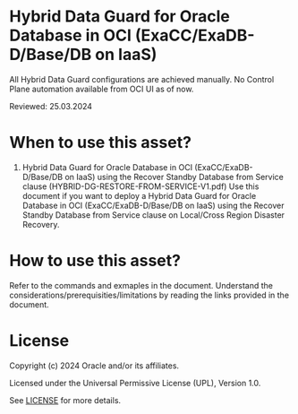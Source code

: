 # Hybrid Data Guard for Oracle Database in OCI (ExaCC/ExaDB-D/Base/DB on IaaS) 

All Hybrid Data Guard configurations are achieved manually. No Control Plane automation available from OCI UI as of now. 

Reviewed: 25.03.2024


# When to use this asset?

1. Hybrid Data Guard for Oracle Database in OCI (ExaCC/ExaDB-D/Base/DB on IaaS) using the Recover Standby Database from Service clause (HYBRID-DG-RESTORE-FROM-SERVICE-V1.pdf)
Use this document if you want to deploy a Hybrid Data Guard for Oracle Database in OCI (ExaCC/ExaDB-D/Base/DB on IaaS) using the Recover Standby Database from Service clause on Local/Cross Region Disaster Recovery.


# How to use this asset?

Refer to the commands and exmaples in the document. Understand the considerations/prerequisities/limitations by reading the links provided in the document.


# License

Copyright (c) 2024 Oracle and/or its affiliates.

Licensed under the Universal Permissive License (UPL), Version 1.0.

See [LICENSE](https://github.com/oracle-devrel/technology-engineering/blob/main/LICENSE) for more details.
